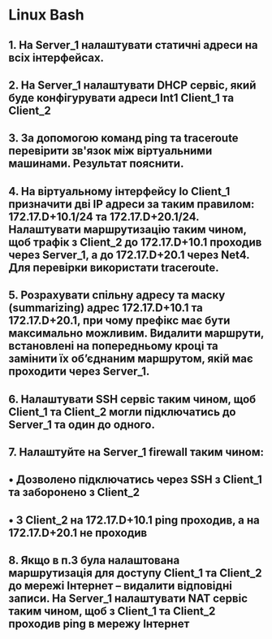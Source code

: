 # Linux Bash

## 1. На Server_1 налаштувати статичні адреси на всіх інтерфейсах.
## 2. На Server_1 налаштувати DHCP сервіс, який буде конфігурувати адреси Int1 Client_1 та Client_2
## 3. За допомогою команд ping та traceroute перевірити зв'язок між віртуальними машинами. Результат пояснити.
## 4. На віртуальному інтерфейсу lo Client_1 призначити дві ІР адреси за таким правилом: 172.17.D+10.1/24 та 172.17.D+20.1/24. Налаштувати маршрутизацію таким чином, щоб трафік з Client_2 до 172.17.D+10.1 проходив через Server_1, а до 172.17.D+20.1 через Net4. Для перевірки використати traceroute.
## 5. Розрахувати спільну адресу та маску (summarizing) адрес 172.17.D+10.1 та 172.17.D+20.1, при чому префікс має бути максимально можливим. Видалити маршрути, встановлені на попередньому кроці та замінити їх об’єднаним маршрутом, якій має проходити через Server_1.
## 6. Налаштувати SSH сервіс таким чином, щоб Client_1 та Client_2 могли підключатись до Server_1 та один до одного.
## 7. Налаштуйте на Server_1 firewall таким чином:
## • Дозволено підключатись через SSH з Client_1 та заборонено з Client_2
## • З Client_2 на 172.17.D+10.1 ping проходив, а на 172.17.D+20.1 не проходив
## 8. Якщо в п.3 була налаштована маршрутизація для доступу Client_1 та Client_2 до мережі Інтернет – видалити відповідні записи. На Server_1 налаштувати NAT сервіс таким чином, щоб з Client_1 та Client_2 проходив ping в мережу Інтернет
